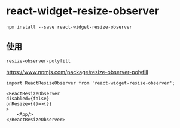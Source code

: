 # react-widget-resize-observer
`npm install --save react-widget-resize-observer`

## 使用

`resize-observer-polyfill`

https://www.npmjs.com/package/resize-observer-polyfill

```
import ReactResizeObserver from 'react-widget-resize-observer';

<ReactResizeObserver
disabled={false}
onResize={()=>{}}
>
    <App/>
</ReactResizeObserver>

```
